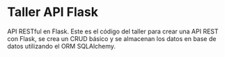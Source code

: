 # Taller API Flask
API RESTful en Flask. Este es el código del taller para crear una API REST con Flask, se crea un CRUD básico y se almacenan los datos en base de datos utilizando el ORM SQLAlchemy.
